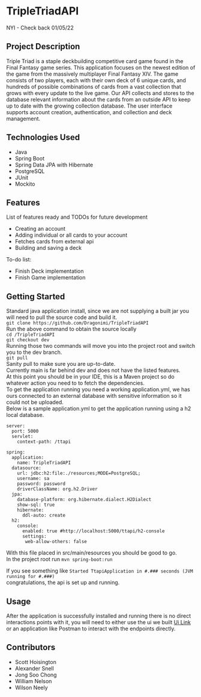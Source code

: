 # TripleTriadAPI

NYI - Check back 01/05/22

## Project Description

Triple Triad is a staple deckbuilding competitive card game found in the Final Fantasy game series. This application focuses on the newest edition of the game from the massively multiplayer Final Fantasy XIV. The game consists of two players, each with their own deck of 6 unique cards, and hundreds of possible combinations of cards from a vast collection that grows with every update to the live game. Our API collects and stores to the database relevant information about the cards from an outside API to keep up to date with the growing collection database. The user interface supports account creation, authentication, and collection and deck management. 

## Technologies Used

* Java
* Spring Boot
* Spring Data JPA with Hibernate
* PostgreSQL
* JUnit
* Mockito

## Features

List of features ready and TODOs for future development
* Creating an account
* Adding individual or all cards to your account
* Fetches cards from external api
* Building and saving a deck

To-do list:
* Finish Deck implementation
* Finish Game implementation

## Getting Started
   
Standard java application install, since we are not supplying a built jar you will need to pull the source code and build it.  
`git clone https://github.com/Dragonimi/TripleTriadAPI`  
Run the above command to obtain the source locally  
`cd /TripleTriadAPI`  
`git checkout dev`  
Running those two commands will move you into the project root and switch you to the dev branch.  
`git pull`  
Sanity pull to make sure you are up-to-date.  
Currently main is far behind dev and does not have the listed features.  
At this point you should be in your IDE, this is a Maven project so do whatever action you need to to fetch the dependencies.  
To get the application running you need a working application.yml, we has ours connected to an external database with sensitive information so it could not be uploaded.  
Below is a sample application.yml to get the application running using a h2 local database.  
```
server:
  port: 5000
  servlet:
    context-path: /ttapi

spring:
  application:
    name: TripleTriadAPI
  datasource:
    url: jdbc:h2:file:./resources;MODE=PostgreSQL;
    username: sa
    password: password
    driverClassName: org.h2.Driver
  jpa:
    database-platform: org.hibernate.dialect.H2Dialect
    show-sql: true
    hibernate:
      ddl-auto: create
  h2:
    console:
      enabled: true #http://localhost:5000/ttapi/h2-console
      settings:
       web-allow-others: false
```

With this file placed in src/main/resources you should be good to go.  
In the project root run `mvn spring-boot:run`   

If you see something like `Started TtapiApplication in #.### seconds (JVM running for #.###)`  
congratulations, the api is set up and running.  

## Usage

After the application is successfully installed and running there is no direct interactions points with it, you will need to either use the ui we built [Ui Link](https://github.com/hoyzington/triple-triad-ui/tree/dev) or an application like Postman to interact with the endpoints directly.

## Contributors

* Scott Hoisington
* Alexander Snell
* Jong Soo Chong
* William Nelson
* Wilson Neely
